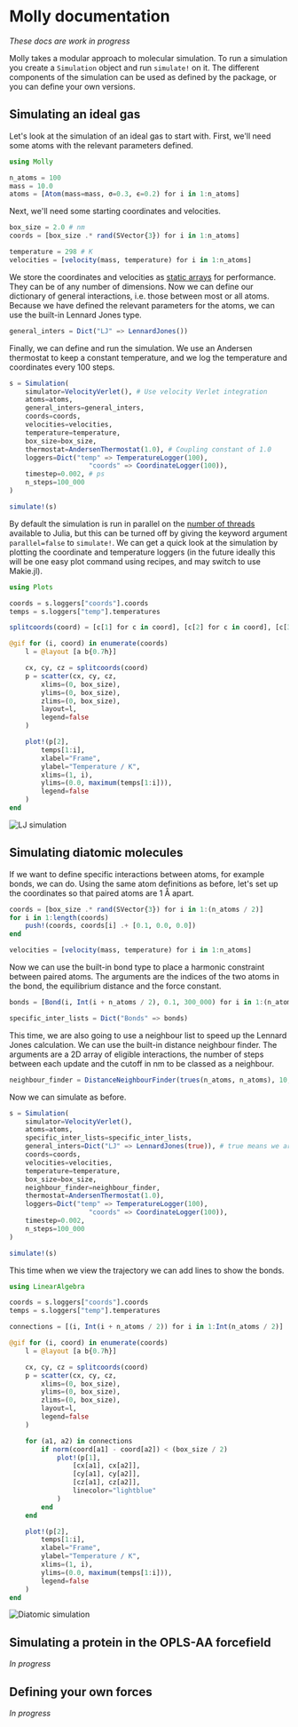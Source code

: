 # Molly documentation

*These docs are work in progress*

Molly takes a modular approach to molecular simulation.
To run a simulation you create a `Simulation` object and run `simulate!` on it.
The different components of the simulation can be used as defined by the package, or you can define your own versions.

## Simulating an ideal gas

Let's look at the simulation of an ideal gas to start with.
First, we'll need some atoms with the relevant parameters defined.
```julia
using Molly

n_atoms = 100
mass = 10.0
atoms = [Atom(mass=mass, σ=0.3, ϵ=0.2) for i in 1:n_atoms]
```
Next, we'll need some starting coordinates and velocities.
```julia
box_size = 2.0 # nm
coords = [box_size .* rand(SVector{3}) for i in 1:n_atoms]

temperature = 298 # K
velocities = [velocity(mass, temperature) for i in 1:n_atoms]
```
We store the coordinates and velocities as [static arrays](https://github.com/JuliaArrays/StaticArrays.jl) for performance.
They can be of any number of dimensions.
Now we can define our dictionary of general interactions, i.e. those between most or all atoms.
Because we have defined the relevant parameters for the atoms, we can use the built-in Lennard Jones type.
```julia
general_inters = Dict("LJ" => LennardJones())
```
Finally, we can define and run the simulation.
We use an Andersen thermostat to keep a constant temperature, and we log the temperature and coordinates every 100 steps.
```julia
s = Simulation(
    simulator=VelocityVerlet(), # Use velocity Verlet integration
    atoms=atoms,
    general_inters=general_inters,
    coords=coords,
    velocities=velocities,
    temperature=temperature,
    box_size=box_size,
    thermostat=AndersenThermostat(1.0), # Coupling constant of 1.0
    loggers=Dict("temp" => TemperatureLogger(100),
                    "coords" => CoordinateLogger(100)),
    timestep=0.002, # ps
    n_steps=100_000
)

simulate!(s)
```
By default the simulation is run in parallel on the [number of threads](https://docs.julialang.org/en/v1/manual/parallel-computing/#man-multithreading-1) available to Julia, but this can be turned off by giving the keyword argument `parallel=false` to `simulate!`.
We can get a quick look at the simulation by plotting the coordinate and temperature loggers (in the future ideally this will be one easy plot command using recipes, and may switch to use Makie.jl).
```julia
using Plots

coords = s.loggers["coords"].coords
temps = s.loggers["temp"].temperatures

splitcoords(coord) = [c[1] for c in coord], [c[2] for c in coord], [c[3] for c in coord]

@gif for (i, coord) in enumerate(coords)
    l = @layout [a b{0.7h}]

    cx, cy, cz = splitcoords(coord)
    p = scatter(cx, cy, cz,
        xlims=(0, box_size),
        ylims=(0, box_size),
        zlims=(0, box_size),
        layout=l,
        legend=false
    )

    plot!(p[2],
        temps[1:i],
        xlabel="Frame",
        ylabel="Temperature / K",
        xlims=(1, i),
        ylims=(0.0, maximum(temps[1:i])),
        legend=false
    )
end
```
![LJ simulation](images/sim_lj.gif)

## Simulating diatomic molecules

If we want to define specific interactions between atoms, for example bonds, we can do.
Using the same atom definitions as before, let's set up the coordinates so that paired atoms are 1 Å apart.
```julia
coords = [box_size .* rand(SVector{3}) for i in 1:(n_atoms / 2)]
for i in 1:length(coords)
    push!(coords, coords[i] .+ [0.1, 0.0, 0.0])
end

velocities = [velocity(mass, temperature) for i in 1:n_atoms]
```
Now we can use the built-in bond type to place a harmonic constraint between paired atoms.
The arguments are the indices of the two atoms in the bond, the equilibrium distance and the force constant.
```julia
bonds = [Bond(i, Int(i + n_atoms / 2), 0.1, 300_000) for i in 1:(n_atoms / 2)]

specific_inter_lists = Dict("Bonds" => bonds)
```
This time, we are also going to use a neighbour list to speed up the Lennard Jones calculation.
We can use the built-in distance neighbour finder.
The arguments are a 2D array of eligible interactions, the number of steps between each update and the cutoff in nm to be classed as a neighbour.
```julia
neighbour_finder = DistanceNeighbourFinder(trues(n_atoms, n_atoms), 10, 1.2)
```
Now we can simulate as before.
```julia
s = Simulation(
    simulator=VelocityVerlet(),
    atoms=atoms,
    specific_inter_lists=specific_inter_lists,
    general_inters=Dict("LJ" => LennardJones(true)), # true means we are using the neighbour list for this interaction
    coords=coords,
    velocities=velocities,
    temperature=temperature,
    box_size=box_size,
    neighbour_finder=neighbour_finder,
    thermostat=AndersenThermostat(1.0),
    loggers=Dict("temp" => TemperatureLogger(100),
                    "coords" => CoordinateLogger(100)),
    timestep=0.002,
    n_steps=100_000
)

simulate!(s)
```
This time when we view the trajectory we can add lines to show the bonds.
```julia
using LinearAlgebra

coords = s.loggers["coords"].coords
temps = s.loggers["temp"].temperatures

connections = [(i, Int(i + n_atoms / 2)) for i in 1:Int(n_atoms / 2)]

@gif for (i, coord) in enumerate(coords)
    l = @layout [a b{0.7h}]

    cx, cy, cz = splitcoords(coord)
    p = scatter(cx, cy, cz,
        xlims=(0, box_size),
        ylims=(0, box_size),
        zlims=(0, box_size),
        layout=l,
        legend=false
    )

    for (a1, a2) in connections
        if norm(coord[a1] - coord[a2]) < (box_size / 2)
            plot!(p[1],
                [cx[a1], cx[a2]],
                [cy[a1], cy[a2]],
                [cz[a1], cz[a2]],
                linecolor="lightblue"
            )
        end
    end

    plot!(p[2],
        temps[1:i],
        xlabel="Frame",
        ylabel="Temperature / K",
        xlims=(1, i),
        ylims=(0.0, maximum(temps[1:i])),
        legend=false
    )
end
```
![Diatomic simulation](images/sim_diatomic.gif)

## Simulating a protein in the OPLS-AA forcefield

*In progress*

## Defining your own forces

*In progress*

